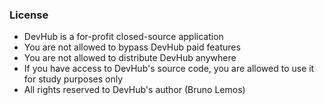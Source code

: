 ### License

- DevHub is a for-profit closed-source application
- You are not allowed to bypass DevHub paid features
- You are not allowed to distribute DevHub anywhere
- If you have access to DevHub's source code, you are allowed to use it for study purposes only
- All rights reserved to DevHub's author (Bruno Lemos)
